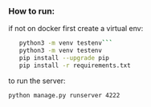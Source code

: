 ### How to run:

if not on docker first create a virtual env:
```bash
   python3 -m venv testenv```
   python3 -m venv testenv
   pip install --upgrade pip
   pip install -r requirements.txt
```


to run the server:

```bash
python manage.py runserver 4222
```

